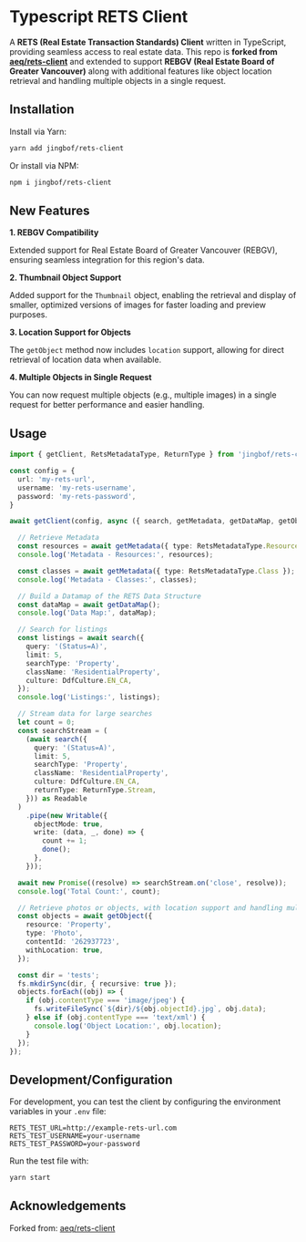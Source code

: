 # Typescript RETS Client

A **RETS (Real Estate Transaction Standards) Client** written in TypeScript, providing seamless access to real estate data. This repo is **forked from [aeq/rets-client](https://github.com/aequilibrium/rets-client)** and extended to support **REBGV (Real Estate Board of Greater Vancouver)** along with additional features like object location retrieval and handling multiple objects in a single request.

## Installation

Install via Yarn:

```bash
yarn add jingbof/rets-client
````

Or install via NPM:

```bash
npm i jingbof/rets-client
````
## New Features
**1. REBGV Compatibility**

Extended support for Real Estate Board of Greater Vancouver (REBGV), ensuring seamless integration for this region's data.

**2. Thumbnail Object Support**

Added support for the `Thumbnail` object, enabling the retrieval and display of smaller, optimized versions of images for faster loading and preview purposes.

**3. Location Support for Objects**

The `getObject` method now includes `location` support, allowing for direct retrieval of location data when available.

**4. Multiple Objects in Single Request**

You can now request multiple objects (e.g., multiple images) in a single request for better performance and easier handling.

## Usage

```typescript
import { getClient, RetsMetadataType, ReturnType } from 'jingbof/rets-client';

const config = {
  url: 'my-rets-url',
  username: 'my-rets-username',
  password: 'my-rets-password',
}

await getClient(config, async ({ search, getMetadata, getDataMap, getObject }) => {

  // Retrieve Metadata
  const resources = await getMetadata({ type: RetsMetadataType.Resource });
  console.log('Metadata - Resources:', resources);

  const classes = await getMetadata({ type: RetsMetadataType.Class });
  console.log('Metadata - Classes:', classes);

  // Build a Datamap of the RETS Data Structure
  const dataMap = await getDataMap();
  console.log('Data Map:', dataMap);

  // Search for listings
  const listings = await search({
    query: '(Status=A)',
    limit: 5,
    searchType: 'Property',
    className: 'ResidentialProperty',
    culture: DdfCulture.EN_CA,
  });
  console.log('Listings:', listings);

  // Stream data for large searches
  let count = 0;
  const searchStream = (
    (await search({
      query: '(Status=A)',
      limit: 5,
      searchType: 'Property',
      className: 'ResidentialProperty',
      culture: DdfCulture.EN_CA,
      returnType: ReturnType.Stream,
    })) as Readable
  )
    .pipe(new Writable({
      objectMode: true,
      write: (data, _, done) => {
        count += 1;
        done();
      },
    }));

  await new Promise((resolve) => searchStream.on('close', resolve));
  console.log('Total Count:', count);

  // Retrieve photos or objects, with location support and handling multiple objects
  const objects = await getObject({
    resource: 'Property',
    type: 'Photo',
    contentId: '262937723',
    withLocation: true,
  });

  const dir = 'tests';
  fs.mkdirSync(dir, { recursive: true });
  objects.forEach((obj) => {
    if (obj.contentType === 'image/jpeg') {
      fs.writeFileSync(`${dir}/${obj.objectId}.jpg`, obj.data);
    } else if (obj.contentType === 'text/xml') {
      console.log('Object Location:', obj.location);
    }
  });
});
```

## Development/Configuration

For development, you can test the client by configuring the environment variables in your `.env` file:

```env
RETS_TEST_URL=http://example-rets-url.com
RETS_TEST_USERNAME=your-username
RETS_TEST_PASSWORD=your-password
```
Run the test file with: 
```bash
yarn start
```

## Acknowledgements

Forked from: [aeq/rets-client](https://github.com/aeq/rets-client)
